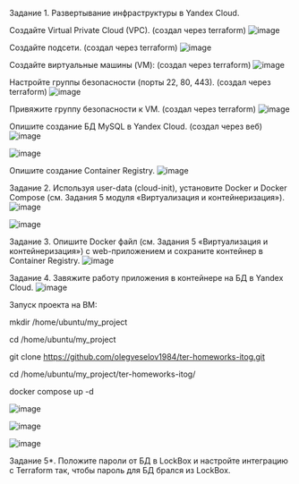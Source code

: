 Задание 1. Развертывание инфраструктуры в Yandex Cloud.

Создайте Virtual Private Cloud (VPC). (создал через terraform)
![image](https://github.com/user-attachments/assets/588b4101-4757-4843-b824-9be993c5b262)

Создайте подсети. (создал через terraform)
![image](https://github.com/user-attachments/assets/68f30493-20a9-485a-b0d6-0d90fc9505cb)

Создайте виртуальные машины (VM): (создал через terraform)
![image](https://github.com/user-attachments/assets/3e19f00f-37a4-4990-a281-08a40f210a5b)

Настройте группы безопасности (порты 22, 80, 443). (создал через terraform)
![image](https://github.com/user-attachments/assets/ad4fa223-ccc0-41bf-8383-cd3f75adcbc4)

Привяжите группу безопасности к VM. (создал через terraform)
![image](https://github.com/user-attachments/assets/fab05808-ddfd-4e04-92ec-9384e5b2c03d)

Опишите создание БД MySQL в Yandex Cloud. (создал через веб)
![image](https://github.com/user-attachments/assets/288b80e5-4ae9-4ed1-834b-7b9082d8e328)

![image](https://github.com/user-attachments/assets/63f855df-986a-46b5-be02-8a087fef1b10)




Опишите создание Container Registry.
![image](https://github.com/user-attachments/assets/a118e463-9918-47aa-ab17-0fe0da495b18)
 




















Задание 2. Используя user-data (cloud-init), установите Docker и Docker Compose (см. Задания 5 модуля «Виртуализация и контейнеризация»).
![image](https://github.com/user-attachments/assets/057c6434-257a-4ee1-bcf5-823bb85e8dc6)

![image](https://github.com/user-attachments/assets/1e5a9309-e5e0-4865-a4b1-253eba1a4eea)


Задание 3. Опишите Docker файл (см. Задания 5 «Виртуализация и контейнеризация») c web-приложением и сохраните контейнер в Container Registry.
![image](https://github.com/user-attachments/assets/319b6abc-d3ac-4995-ae76-73513d758a95)


Задание 4. Завяжите работу приложения в контейнере на БД в Yandex Cloud.
![image](https://github.com/user-attachments/assets/eebd0c02-af7d-48a4-a9ee-aa16b4fed4de)






Запуск проекта на ВМ:

mkdir /home/ubuntu/my_project

cd /home/ubuntu/my_project

git clone https://github.com/olegveselov1984/ter-homeworks-itog.git

cd /home/ubuntu/my_project/ter-homeworks-itog/

docker compose up -d

![image](https://github.com/user-attachments/assets/107355b0-0689-4e30-9aad-98de85803b13)


![image](https://github.com/user-attachments/assets/6915e5c3-f8a0-4d6f-b1c5-98f1cf6fa3b6)



![image](https://github.com/user-attachments/assets/ea1c9f20-ae88-49f1-bb11-1938d0cb3ad8)




Задание 5*. Положите пароли от БД в LockBox и настройте интеграцию с Terraform так, чтобы пароль для БД брался из LockBox.
